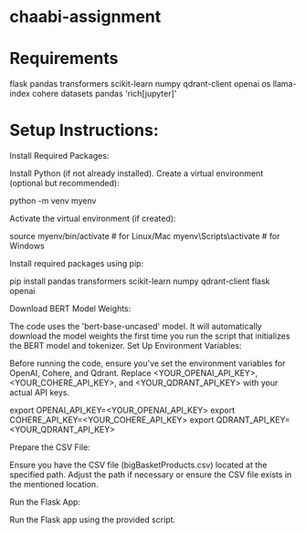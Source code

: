 # chaabi-assignment
# Requirements
flask
pandas
transformers
scikit-learn
numpy
qdrant-client
openai
os
llama-index cohere datasets pandas
'rich[jupyter]'

# Setup Instructions:

Install Required Packages:

Install Python (if not already installed).
Create a virtual environment (optional but recommended):

python -m venv myenv

Activate the virtual environment (if created):

source myenv/bin/activate  # for Linux/Mac
myenv\Scripts\activate     # for Windows

Install required packages using pip:

pip install pandas transformers scikit-learn numpy qdrant-client flask openai

Download BERT Model Weights:

The code uses the 'bert-base-uncased' model. It will automatically download the model weights the first time you run the script that initializes the BERT model and tokenizer.
Set Up Environment Variables:

Before running the code, ensure you've set the environment variables for OpenAI, Cohere, and Qdrant. Replace <YOUR_OPENAI_API_KEY>, <YOUR_COHERE_API_KEY>, and <YOUR_QDRANT_API_KEY> with your actual API keys.

export OPENAI_API_KEY=<YOUR_OPENAI_API_KEY>
export COHERE_API_KEY=<YOUR_COHERE_API_KEY>
export QDRANT_API_KEY=<YOUR_QDRANT_API_KEY>

Prepare the CSV File:

Ensure you have the CSV file (bigBasketProducts.csv) located at the specified path.
Adjust the path if necessary or ensure the CSV file exists in the mentioned location.

Run the Flask App:

Run the Flask app using the provided script.

